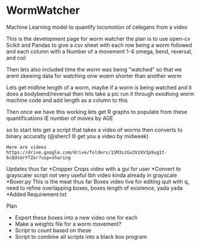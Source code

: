 # WormWatcher
Machine Learning model to quantify locomotion of celegans from a video 


This is the development page for worm watcher the plan is to use open-cv Scikit and Pandas to give a csv sheet with each row being a worm followed and each column with a Number of a movement 1-4 omega, bend, reversal, and coil 

Then lets also included time the worm was being "watched" so that we arent skewing data for  watching onw woem shorter than another worm 


Lets get midline length of a worm, maybe if a worm is being watched and it does a bodybend/reversal then lets take a pic 
run it through exodtong worm machine code and add length as a column to this 

Then once we have this working lets get R graphs to populate from these quantifications IE number of moves by AGE


so to start lets get a script that takes a video of worms then converts to binary accuratly (@sherc1 Ill get you a video by midweek)


    Here are videos https://drive.google.com/drive/folders/1SM3szGu3VzXV3p9ug1t-6cQdsUrYTZor?usp=sharing




Updates thus far 
*Cropper Crops video with a gui for user 
*Convert to grayscaler script not very useful tbh video kinda already in grayscale
*Boxer.py This is the meat thus far Boxes video live for editing quit with q, need to refine overlapping boxes, boxes length of existence, yada yada
*Added Requirement.txt 

Plan 
* Export these boxes into a new video one for each
* Make a weights file for a worm movement?
* Script to count based on these
* Script to combine all scripts into a black box program
